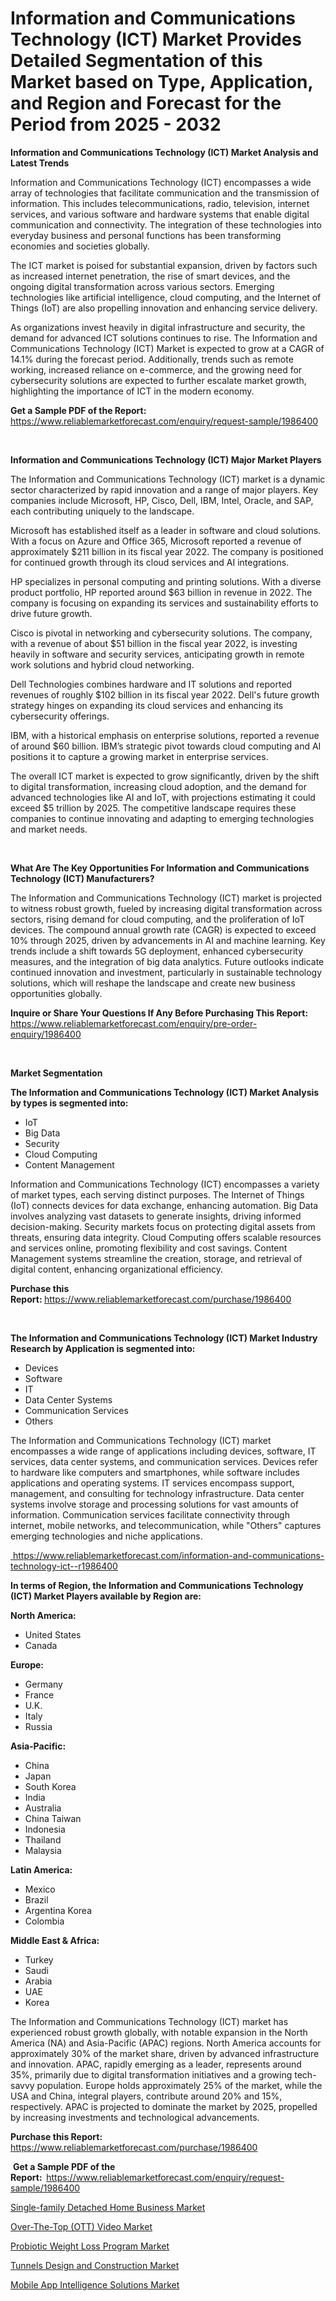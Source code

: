 <p><h1>Information and Communications Technology (ICT) Market Provides Detailed Segmentation of this Market based on Type, Application, and Region and Forecast for the Period from 2025 - 2032</h1></p><p><strong>Information and Communications Technology (ICT) Market Analysis and Latest Trends</strong></p>
<p><p>Information and Communications Technology (ICT) encompasses a wide array of technologies that facilitate communication and the transmission of information. This includes telecommunications, radio, television, internet services, and various software and hardware systems that enable digital communication and connectivity. The integration of these technologies into everyday business and personal functions has been transforming economies and societies globally.</p><p>The ICT market is poised for substantial expansion, driven by factors such as increased internet penetration, the rise of smart devices, and the ongoing digital transformation across various sectors. Emerging technologies like artificial intelligence, cloud computing, and the Internet of Things (IoT) are also propelling innovation and enhancing service delivery. </p><p>As organizations invest heavily in digital infrastructure and security, the demand for advanced ICT solutions continues to rise. The Information and Communications Technology (ICT) Market is expected to grow at a CAGR of 14.1% during the forecast period. Additionally, trends such as remote working, increased reliance on e-commerce, and the growing need for cybersecurity solutions are expected to further escalate market growth, highlighting the importance of ICT in the modern economy.</p></p>
<p><strong>Get a Sample PDF of the Report:&nbsp;</strong> <a href="https://www.reliablemarketforecast.com/enquiry/request-sample/1986400?utm_campaign=2449&utm_medium=2&utm_source=Github&utm_content=ia&utm_term=11032025&utm_id=information-and-communications-technology-ict">https://www.reliablemarketforecast.com/enquiry/request-sample/1986400</a></p>
<p>&nbsp;</p>
<p><strong>Information and Communications Technology (ICT) Major Market Players</strong></p>
<p><p>The Information and Communications Technology (ICT) market is a dynamic sector characterized by rapid innovation and a range of major players. Key companies include Microsoft, HP, Cisco, Dell, IBM, Intel, Oracle, and SAP, each contributing uniquely to the landscape.</p><p>Microsoft has established itself as a leader in software and cloud solutions. With a focus on Azure and Office 365, Microsoft reported a revenue of approximately $211 billion in its fiscal year 2022. The company is positioned for continued growth through its cloud services and AI integrations.</p><p>HP specializes in personal computing and printing solutions. With a diverse product portfolio, HP reported around $63 billion in revenue in 2022. The company is focusing on expanding its services and sustainability efforts to drive future growth.</p><p>Cisco is pivotal in networking and cybersecurity solutions. The company, with a revenue of about $51 billion in the fiscal year 2022, is investing heavily in software and security services, anticipating growth in remote work solutions and hybrid cloud networking.</p><p>Dell Technologies combines hardware and IT solutions and reported revenues of roughly $102 billion in its fiscal year 2022. Dell's future growth strategy hinges on expanding its cloud services and enhancing its cybersecurity offerings.</p><p>IBM, with a historical emphasis on enterprise solutions, reported a revenue of around $60 billion. IBM’s strategic pivot towards cloud computing and AI positions it to capture a growing market in enterprise services.</p><p>The overall ICT market is expected to grow significantly, driven by the shift to digital transformation, increasing cloud adoption, and the demand for advanced technologies like AI and IoT, with projections estimating it could exceed $5 trillion by 2025. The competitive landscape requires these companies to continue innovating and adapting to emerging technologies and market needs.</p></p>
<p>&nbsp;</p>
<p><strong>What Are The Key Opportunities For Information and Communications Technology (ICT) Manufacturers?</strong></p>
<p><p>The Information and Communications Technology (ICT) market is projected to witness robust growth, fueled by increasing digital transformation across sectors, rising demand for cloud computing, and the proliferation of IoT devices. The compound annual growth rate (CAGR) is expected to exceed 10% through 2025, driven by advancements in AI and machine learning. Key trends include a shift towards 5G deployment, enhanced cybersecurity measures, and the integration of big data analytics. Future outlooks indicate continued innovation and investment, particularly in sustainable technology solutions, which will reshape the landscape and create new business opportunities globally.</p></p>
<p><strong>Inquire or Share Your Questions If Any Before Purchasing This Report:</strong> <a href="https://www.reliablemarketforecast.com/enquiry/pre-order-enquiry/1986400?utm_campaign=2449&utm_medium=2&utm_source=Github&utm_content=ia&utm_term=11032025&utm_id=information-and-communications-technology-ict">https://www.reliablemarketforecast.com/enquiry/pre-order-enquiry/1986400</a></p>
<p>&nbsp;</p>
<p><strong>Market Segmentation</strong></p>
<p><strong>The Information and Communications Technology (ICT) Market Analysis by types is segmented into:</strong></p>
<p><ul><li>IoT</li><li>Big Data</li><li>Security</li><li>Cloud Computing</li><li>Content Management</li></ul></p>
<p><p>Information and Communications Technology (ICT) encompasses a variety of market types, each serving distinct purposes. The Internet of Things (IoT) connects devices for data exchange, enhancing automation. Big Data involves analyzing vast datasets to generate insights, driving informed decision-making. Security markets focus on protecting digital assets from threats, ensuring data integrity. Cloud Computing offers scalable resources and services online, promoting flexibility and cost savings. Content Management systems streamline the creation, storage, and retrieval of digital content, enhancing organizational efficiency.</p></p>
<p><strong>Purchase this Report:&nbsp;</strong><a href="https://www.reliablemarketforecast.com/purchase/1986400?utm_campaign=2449&utm_medium=2&utm_source=Github&utm_content=ia&utm_term=11032025&utm_id=information-and-communications-technology-ict">https://www.reliablemarketforecast.com/purchase/1986400</a></p>
<p>&nbsp;</p>
<p><strong>The Information and Communications Technology (ICT) Market Industry Research by Application is segmented into:</strong></p>
<p><ul><li>Devices</li><li>Software</li><li>IT</li><li>Data Center Systems</li><li>Communication Services</li><li>Others</li></ul></p>
<p><p>The Information and Communications Technology (ICT) market encompasses a wide range of applications including devices, software, IT services, data center systems, and communication services. Devices refer to hardware like computers and smartphones, while software includes applications and operating systems. IT services encompass support, management, and consulting for technology infrastructure. Data center systems involve storage and processing solutions for vast amounts of information. Communication services facilitate connectivity through internet, mobile networks, and telecommunication, while "Others" captures emerging technologies and niche applications.</p></p>
<p><a href="https://www.reliablemarketforecast.com/information-and-communications-technology-ict--r1986400?utm_campaign=2449&utm_medium=2&utm_source=Github&utm_content=ia&utm_term=11032025&utm_id=information-and-communications-technology-ict">&nbsp;https://www.reliablemarketforecast.com/information-and-communications-technology-ict--r1986400</a></p>
<p><strong>In terms of Region, the Information and Communications Technology (ICT) Market Players available by Region are:</strong></p>
<p>
    <p> <strong> North America: </strong>
        <ul>
            <li>United States</li>
            <li>Canada</li>
        </ul>
        </p> 
    <p> <strong> Europe: </strong>
        <ul>
            <li>Germany</li>
            <li>France</li>
            <li>U.K.</li>
            <li>Italy</li>
            <li>Russia</li>
        </ul>
        </p> 
    <p> <strong> Asia-Pacific: </strong>
        <ul>
            <li>China</li>
            <li>Japan</li>
            <li>South Korea</li>
            <li>India</li>
            <li>Australia</li>
            <li>China Taiwan</li>
            <li>Indonesia</li>
            <li>Thailand</li>
            <li>Malaysia</li>
        </ul>
        </p> 
    <p> <strong> Latin America: </strong>
        <ul>
            <li>Mexico</li>
            <li>Brazil</li>
            <li>Argentina Korea</li>
            <li>Colombia</li>
        </ul>
        </p> 
    <p> <strong> Middle East & Africa: </strong>
        <ul>
            <li>Turkey</li>
            <li>Saudi</li>
            <li>Arabia</li>
            <li>UAE</li>
            <li>Korea</li>
        </ul>
    </p>
    </p>
<p><p>The Information and Communications Technology (ICT) market has experienced robust growth globally, with notable expansion in the North America (NA) and Asia-Pacific (APAC) regions. North America accounts for approximately 30% of the market share, driven by advanced infrastructure and innovation. APAC, rapidly emerging as a leader, represents around 35%, primarily due to digital transformation initiatives and a growing tech-savvy population. Europe holds approximately 25% of the market, while the USA and China, integral players, contribute around 20% and 15%, respectively. APAC is projected to dominate the market by 2025, propelled by increasing investments and technological advancements.</p></p>
<p><strong>Purchase this Report: </strong><a href="https://www.reliablemarketforecast.com/purchase/1986400?utm_campaign=2449&utm_medium=2&utm_source=Github&utm_content=ia&utm_term=11032025&utm_id=information-and-communications-technology-ict">https://www.reliablemarketforecast.com/purchase/1986400</a></p>
<p>&nbsp;<strong>Get a Sample PDF of the Report:&nbsp;&nbsp;</strong><a href="https://www.reliablemarketforecast.com/enquiry/request-sample/1986400?utm_campaign=2449&utm_medium=2&utm_source=Github&utm_content=ia&utm_term=11032025&utm_id=information-and-communications-technology-ict">https://www.reliablemarketforecast.com/enquiry/request-sample/1986400</a></p>
<p><strong></strong></p>
<p><p><a href="https://github.com/dringmurza6r/Market-Research-Report-List-1/blob/main/single-family-detached-home-business-market.md?utm_campaign=2449&utm_medium=2&utm_source=Github&utm_content=ia&utm_term=11032025&utm_id=information-and-communications-technology-ict">Single-family Detached Home Business Market</a></p><p><a href="https://github.com/abdhsheila7/Market-Research-Report-List-1/blob/main/over-the-top-ott-video-market.md?utm_campaign=2449&utm_medium=2&utm_source=Github&utm_content=ia&utm_term=11032025&utm_id=information-and-communications-technology-ict">Over-The-Top (OTT) Video Market</a></p><p><a href="https://github.com/ubavicachida/Market-Research-Report-List-1/blob/main/probiotic-weight-loss-program-market.md?utm_campaign=2449&utm_medium=2&utm_source=Github&utm_content=ia&utm_term=11032025&utm_id=information-and-communications-technology-ict">Probiotic Weight Loss Program Market</a></p><p><a href="https://github.com/vaduzunny/Market-Research-Report-List-1/blob/main/tunnels-design-and-construction-market.md?utm_campaign=2449&utm_medium=2&utm_source=Github&utm_content=ia&utm_term=11032025&utm_id=information-and-communications-technology-ict">Tunnels Design and Construction Market</a></p><p><a href="https://github.com/gasikcalbos8/Market-Research-Report-List-1/blob/main/mobile-app-intelligence-solutions-market.md?utm_campaign=2449&utm_medium=2&utm_source=Github&utm_content=ia&utm_term=11032025&utm_id=information-and-communications-technology-ict">Mobile App Intelligence Solutions Market</a></p></p>